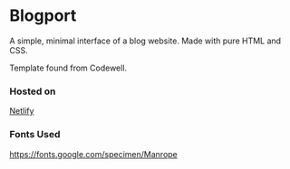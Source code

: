 # Blogport
A simple, minimal interface of a blog website. Made with pure HTML and CSS.

Template found from Codewell.
### Hosted on
[Netlify](https://www.netlify.com/)
### Fonts Used
https://fonts.google.com/specimen/Manrope
